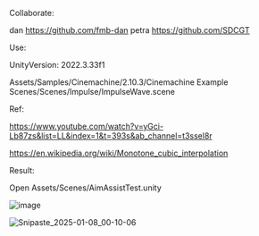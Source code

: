 Collaborate:

dan https://github.com/fmb-dan
petra https://github.com/SDCGT

Use:

UnityVersion: 2022.3.33f1

Assets/Samples/Cinemachine/2.10.3/Cinemachine Example Scenes/Scenes/Impulse/ImpulseWave.scene

Ref:

https://www.youtube.com/watch?v=yGci-Lb87zs&list=LL&index=1&t=393s&ab_channel=t3ssel8r

https://en.wikipedia.org/wiki/Monotone_cubic_interpolation

Result:

Open Assets/Scenes/AimAssistTest.unity

![image](https://github.com/user-attachments/assets/c56e971b-baee-4342-8c36-2cec6a34536f)

![Snipaste_2025-01-08_00-10-06](https://github.com/user-attachments/assets/d6e77247-a067-4ab0-a3e9-30263716f1e5)
